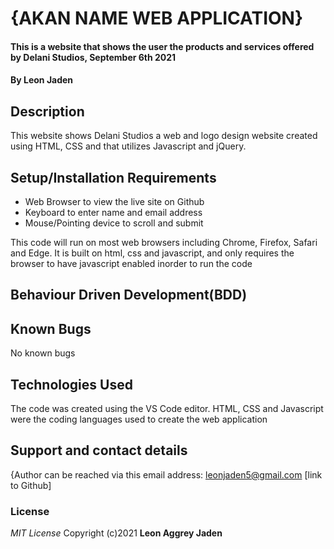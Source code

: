 # {AKAN NAME WEB APPLICATION}
#### This is a website that shows the user the products and services offered by Delani Studios, September 6th 2021
#### By **Leon Jaden**
## Description
This website shows Delani Studios a web and logo design website created using HTML, CSS and that utilizes Javascript and jQuery.
## Setup/Installation Requirements
* Web Browser to view the live site on Github
* Keyboard to enter name and email address
* Mouse/Pointing device to scroll and submit

This code will run on most web browsers including Chrome, Firefox, Safari and Edge. It is built on html, css and javascript, and only requires the browser to have javascript enabled inorder to run the code
## Behaviour Driven Development(BDD)

## Known Bugs
No known bugs 
## Technologies Used
The code was created using the VS Code editor. HTML, CSS and Javascript were the coding languages used to create the web application
## Support and contact details
{Author can be reached via this email address: leonjaden5@gmail.com [link to Github]
### License
*MIT License*
Copyright (c)2021 **Leon Aggrey Jaden**

